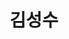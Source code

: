---
layout: hubs
key: Q208203
title: 김성수
name: 김성수
description: 교육자, 정치인, 언론인
score: 0.012464707621115291
degree: 6
---